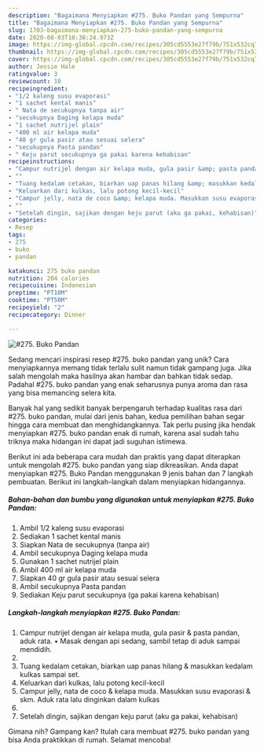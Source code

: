 ```yaml
---
description: "Bagaimana Menyiapkan #275. Buko Pandan yang Sempurna"
title: "Bagaimana Menyiapkan #275. Buko Pandan yang Sempurna"
slug: 1703-bagaimana-menyiapkan-275-buko-pandan-yang-sempurna
date: 2020-08-03T10:38:24.973Z
image: https://img-global.cpcdn.com/recipes/305cd5553e27f79b/751x532cq70/275-buko-pandan-foto-resep-utama.jpg
thumbnail: https://img-global.cpcdn.com/recipes/305cd5553e27f79b/751x532cq70/275-buko-pandan-foto-resep-utama.jpg
cover: https://img-global.cpcdn.com/recipes/305cd5553e27f79b/751x532cq70/275-buko-pandan-foto-resep-utama.jpg
author: Jessie Hale
ratingvalue: 3
reviewcount: 10
recipeingredient:
- "1/2 kaleng susu evaporasi"
- "1 sachet kental manis"
- " Nata de secukupnya tanpa air"
- "secukupnya Daging kelapa muda"
- "1 sachet nutrijel plain"
- "400 ml air kelapa muda"
- "40 gr gula pasir atau sesuai selera"
- "secukupnya Pasta pandan"
- " Keju parut secukupnya ga pakai karena kehabisan"
recipeinstructions:
- "Campur nutrijel dengan air kelapa muda, gula pasir &amp; pasta pandan, aduk rata. • Masak dengan api sedang, sambil tetap di aduk sampai mendidih."
- ""
- "Tuang kedalam cetakan, biarkan uap panas hilang &amp; masukkan kedalam kulkas sampai set."
- "Keluarkan dari kulkas, lalu potong kecil-kecil"
- "Campur jelly, nata de coco &amp; kelapa muda. Masukkan susu evaporasi &amp; skm. Aduk rata lalu dinginkan dalam kulkas"
- ""
- "Setelah dingin, sajikan dengan keju parut (aku ga pakai, kehabisan)"
categories:
- Resep
tags:
- 275
- buko
- pandan

katakunci: 275 buko pandan 
nutrition: 204 calories
recipecuisine: Indonesian
preptime: "PT10M"
cooktime: "PT50M"
recipeyield: "2"
recipecategory: Dinner

---
```



![#275. Buko Pandan](https://img-global.cpcdn.com/recipes/305cd5553e27f79b/751x532cq70/275-buko-pandan-foto-resep-utama.jpg)

Sedang mencari inspirasi resep #275. buko pandan yang unik? Cara menyiapkannya memang tidak terlalu sulit namun tidak gampang juga. Jika salah mengolah maka hasilnya akan hambar dan bahkan tidak sedap. Padahal #275. buko pandan yang enak seharusnya punya aroma dan rasa yang bisa memancing selera kita.



Banyak hal yang sedikit banyak berpengaruh terhadap kualitas rasa dari #275. buko pandan, mulai dari jenis bahan, kedua pemilihan bahan segar hingga cara membuat dan menghidangkannya. Tak perlu pusing jika hendak menyiapkan #275. buko pandan enak di rumah, karena asal sudah tahu triknya maka hidangan ini dapat jadi suguhan istimewa.


Berikut ini ada beberapa cara mudah dan praktis yang dapat diterapkan untuk mengolah #275. buko pandan yang siap dikreasikan. Anda dapat menyiapkan #275. Buko Pandan menggunakan 9 jenis bahan dan 7 langkah pembuatan. Berikut ini langkah-langkah dalam menyiapkan hidangannya.

<!--inarticleads1-->

##### Bahan-bahan dan bumbu yang digunakan untuk menyiapkan #275. Buko Pandan:

1. Ambil 1/2 kaleng susu evaporasi
1. Sediakan 1 sachet kental manis
1. Siapkan  Nata de secukupnya (tanpa air)
1. Ambil secukupnya Daging kelapa muda
1. Gunakan 1 sachet nutrijel plain
1. Ambil 400 ml air kelapa muda
1. Siapkan 40 gr gula pasir atau sesuai selera
1. Ambil secukupnya Pasta pandan
1. Sediakan  Keju parut secukupnya (ga pakai karena kehabisan)




<!--inarticleads2-->

##### Langkah-langkah menyiapkan #275. Buko Pandan:

1. Campur nutrijel dengan air kelapa muda, gula pasir &amp; pasta pandan, aduk rata. • Masak dengan api sedang, sambil tetap di aduk sampai mendidih.
1. 
1. Tuang kedalam cetakan, biarkan uap panas hilang &amp; masukkan kedalam kulkas sampai set.
1. Keluarkan dari kulkas, lalu potong kecil-kecil
1. Campur jelly, nata de coco &amp; kelapa muda. Masukkan susu evaporasi &amp; skm. Aduk rata lalu dinginkan dalam kulkas
1. 
1. Setelah dingin, sajikan dengan keju parut (aku ga pakai, kehabisan)




Gimana nih? Gampang kan? Itulah cara membuat #275. buko pandan yang bisa Anda praktikkan di rumah. Selamat mencoba!
